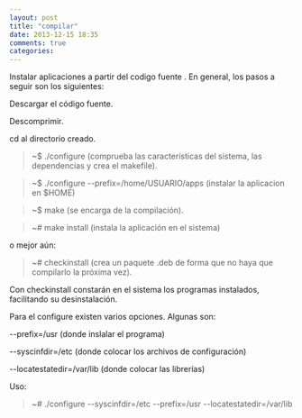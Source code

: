 ```yaml
---
layout: post
title: "compilar"
date: 2013-12-15 18:35
comments: true
categories: 
---
```

Instalar aplicaciones a partir del codigo fuente . En general, los pasos a seguir son los siguientes:

Descargar el código fuente.

Descomprimir.

cd al directorio creado.

>~$ ./configure (comprueba las características del sistema, las dependencias y crea el makefile).

>~$ ./configure --prefix=/home/USUARIO/apps (instalar la aplicacion en $HOME)

>~$ make (se encarga de la compilación).

>~# make install (instala la aplicación en el sistema)

o mejor aún:

>~# checkinstall (crea un paquete .deb de forma que no haya que compilarlo la próxima vez).

Con checkinstall constarán en el sistema los programas instalados, facilitando su desinstalación.

Para el configure existen varios opciones. Algunas son:

--prefix=/usr  (donde inslalar el programa)

--syscinfdir=/etc  (donde colocar los archivos de configuración)

--locatestatedir=/var/lib  (donde colocar las librerías)

Uso:

>~# ./configure --syscinfdir=/etc --prefix=/usr --locatestatedir=/var/lib

